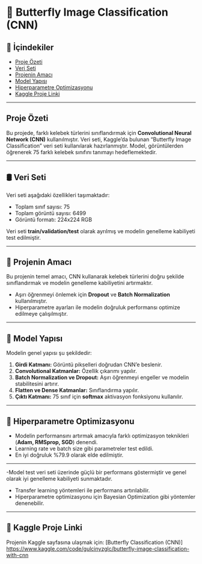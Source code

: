 # 🦋 Butterfly Image Classification (CNN)

## 📑 İçindekiler
- [Proje Özeti](#proje-özeti)
- [Veri Seti](#veri-seti)
- [Projenin Amacı](#projenin-amacı)
- [Model Yapısı](#model-yapısı)
- [Hiperparametre Optimizasyonu](#hiperparametre-optimizasyonu)
- [Kaggle Proje Linki](#kaggle-proje-linki)

---

## Proje Özeti
Bu projede, farklı kelebek türlerini sınıflandırmak için **Convolutional Neural Network (CNN)** kullanılmıştır. Veri seti, Kaggle’da bulunan “Butterfly Image Classification” veri seti kullanılarak hazırlanmıştır. Model, görüntülerden öğrenerek 75 farklı kelebek sınıfını tanımayı hedeflemektedir.  

---

## 🛢️ Veri Seti
Veri seti aşağıdaki özellikleri taşımaktadır:  
- Toplam sınıf sayısı: 75  
- Toplam görüntü sayısı: 6499
- Görüntü formatı: 224x224 RGB

Veri seti **train/validation/test** olarak ayrılmış ve modelin genelleme kabiliyeti test edilmiştir.

---

## 🎯 Projenin Amacı
Bu projenin temel amacı, CNN kullanarak kelebek türlerini doğru şekilde sınıflandırmak ve modelin genelleme kabiliyetini artırmaktır.  
- Aşırı öğrenmeyi önlemek için **Dropout** ve **Batch Normalization** kullanılmıştır.  
- Hiperparametre ayarları ile modelin doğruluk performansı optimize edilmeye çalışılmıştır.  

---

## 🧠 Model Yapısı
Modelin genel yapısı şu şekildedir:  
1. **Girdi Katmanı:** Görüntü pikselleri doğrudan CNN’e beslenir.  
2. **Convolutional Katmanlar:** Özellik çıkarımı yapılır.  
3. **Batch Normalization ve Dropout:** Aşırı öğrenmeyi engeller ve modelin stabilitesini artırır.  
4. **Flatten ve Dense Katmanlar:** Sınıflandırma yapılır.  
5. **Çıktı Katmanı:** 75 sınıf için **softmax** aktivasyon fonksiyonu kullanılır.  

---

## 🚀 Hiperparametre Optimizasyonu
- Modelin performansını artırmak amacıyla farklı optimizasyon teknikleri (**Adam, RMSprop, SGD**) denendi.  
- Learning rate ve batch size gibi parametreler test edildi.  
- En iyi doğruluk %79.9 olarak elde edilmiştir.  

---

-Model test veri seti üzerinde güçlü bir performans göstermiştir ve genel olarak iyi genelleme kabiliyeti sunmaktadır.  
- Transfer learning yöntemleri ile performans artırılabilir.  
- Hiperparametre optimizasyonu için Bayesian Optimization gibi yöntemler denenebilir.  

---

## 🔗 Kaggle Proje Linki
Projenin Kaggle sayfasına ulaşmak için: [Butterfly Classification (CNN)] https://www.kaggle.com/code/gulcinyzglc/butterfly-image-classification-with-cnn


